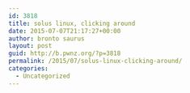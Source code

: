 ```yaml
---
id: 3818
title: solus linux, clicking around
date: 2015-07-07T21:17:27+00:00
author: bronto saurus
layout: post
guid: http://b.pwnz.org/?p=3818
permalink: /2015/07/solus-linux-clicking-around/
categories:
  - Uncategorized
---
```


